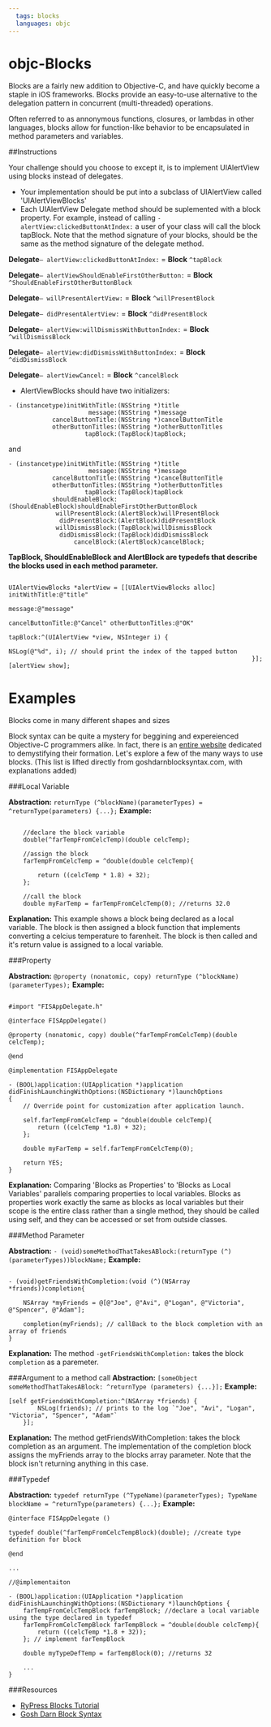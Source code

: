 ```yaml
---
  tags: blocks
  languages: objc
---
```


objc-Blocks
==============

Blocks are a fairly new addition to Objective-C, and have quickly become a staple in iOS frameworks.  Blocks provide an easy-to-use alternative to the delegation pattern in concurrent (multi-threaded) operations.

Often referred to as annonymous functions, closures, or lambdas in other languages, blocks allow for function-like behavior to be encapsulated in method parameters and variables.  

##Instructions

Your challenge should you choose to except it, is to implement UIAlertView using blocks instead of delegates.  

- Your implementation should be put into a subclass of UIAlertView called 'UIAlertViewBlocks'
- Each UIAlertView Delegate method should be suplemented with a block property.  For example, instead of calling `-alertView:clickedButtonAtIndex:` a user of your class will call the block tapBlock. Note that the method signature of your blocks, should be the same as the method signature of the delegate method.

**Delegate**`– alertView:clickedButtonAtIndex:` = **Block** `^tapBlock`

**Delegate**`– alertViewShouldEnableFirstOtherButton:` = **Block** `^ShouldEnableFirstOtherButtonBlock`

**Delegate**`– willPresentAlertView:` = **Block** `^willPresentBlock`

**Delegate**`– didPresentAlertView:` = **Block** `^didPresentBlock`

**Delegate**`– alertView:willDismissWithButtonIndex:` = **Block** `^willDismissBlock`

**Delegate**`– alertView:didDismissWithButtonIndex:` = **Block** `^didDismissBlock`

**Delegate**`– alertViewCancel:` = **Block** `^cancelBlock`

- AlertViewBlocks should have two initializers:

```objc
- (instancetype)initWithTitle:(NSString *)title
                      message:(NSString *)message
            cancelButtonTitle:(NSString *)cancelButtonTitle
            otherButtonTitles:(NSString *)otherButtonTitles
                     tapBlock:(TapBlock)tapBlock;
```
and
```objc
- (instancetype)initWithTitle:(NSString *)title
                      message:(NSString *)message
            cancelButtonTitle:(NSString *)cancelButtonTitle
            otherButtonTitles:(NSString *)otherButtonTitles
                     tapBlock:(TapBlock)tapBlock
            shouldEnableBlock:(ShouldEnableBlock)shouldEnableFirstOtherButtonBlock
             willPresentBlock:(AlertBlock)willPresentBlock
              didPresentBlock:(AlertBlock)didPresentBlock
             willDismissBlock:(TapBlock)willDismissBlock
              didDismissBlock:(TapBlock)didDismissBlock
                  cancelBlock:(AlertBlock)cancelBlock;
```

**TapBlock, ShouldEnableBlock and AlertBlock are typedefs that describe the blocks used in each method parameter.**

```objc

UIAlertViewBlocks *alertView = [[UIAlertViewBlocks alloc] initWithTitle:@"title"
                                                                    message:@"message"
                                                          cancelButtonTitle:@"Cancel" otherButtonTitles:@"OK"
                                                                   tapBlock:^(UIAlertView *view, NSInteger i) {
                                                                       NSLog(@"%d", i); // should print the index of the tapped button
                                                                   }];
[alertView show];

```

Examples
============

Blocks come in many different shapes and sizes

Block syntax can be quite a mystery for beggining and expereienced Objective-C programmers alike.  In fact, there is an [entire website](http://goshdarnblocksyntax.com) dedicated to demystifying their formation.  Let's explore a few of the many ways to use blocks. (This list is lifted directly from goshdarnblocksyntax.com, with explanations added)


###Local Variable

**Abstraction:** `returnType (^blockName)(parameterTypes) = ^returnType(parameters) {...};`
**Example:**
```objc

    //declare the block variable
    double(^farTempFromCelcTemp)(double celcTemp);

    //assign the block
    farTempFromCelcTemp = ^double(double celcTemp){

        return ((celcTemp * 1.8) + 32);
    };

    //call the block
    double myFarTemp = farTempFromCelcTemp(0); //returns 32.0
```

**Explanation:** This example shows a block being declared as a local variable. The block is then assigned a block function that implements converting a celcius temperature to farenheit. The block is then called and it's return value is assigned to a local variable.

###Property

**Abstraction:** `@property (nonatomic, copy) returnType (^blockName)(parameterTypes);`
**Example:**

```objc

#import "FISAppDelegate.h"

@interface FISAppDelegate()

@property (nonatomic, copy) double(^farTempFromCelcTemp)(double celcTemp);

@end

@implementation FISAppDelegate

- (BOOL)application:(UIApplication *)application didFinishLaunchingWithOptions:(NSDictionary *)launchOptions
{
    // Override point for customization after application launch.

    self.farTempFromCelcTemp = ^double(double celcTemp){
        return ((celcTemp *1.8) + 32);
    };

    double myFarTemp = self.farTempFromCelcTemp(0);

    return YES;
}

```

**Explanation:** Comparing 'Blocks as Properties' to 'Blocks as Local Variables' parallels comparing properties to local variables.  Blocks as properties work exactly the same as blocks as local variables but their scope is the entire class rather than a single method, they should be called using self, and they can be accessed or set from outside classes.

###Method Parameter

**Abstraction:** `- (void)someMethodThatTakesABlock:(returnType (^)(parameterTypes))blockName;`
**Example:**

```objc

- (void)getFriendsWithCompletion:(void (^)(NSArray *friends))completion{

	NSArray *myFriends = @[@"Joe", @"Avi", @"Logan", @"Victoria", @"Spencer", @"Adam"];

	completion(myFriends); // callBack to the block completion with an array of friends
}

```
**Explanation:** The method `-getFriendsWithCompletion:` takes the block `completion` as a paremeter.  

###Argument to a method call
**Abstraction:** `[someObject someMethodThatTakesABlock: ^returnType (parameters) {...}];`
**Example:**
```objc
[self getFriendsWithCompletion:^(NSArray *friends) {
        NSLog(friends); // prints to the log `"Joe", "Avi", "Logan", "Victoria", "Spencer", "Adam"`
    }];
```
**Explanation:**
The method getFriendsWithCompletion: takes the block completion as an argument.  The implementation of the completion block assigns the myFriends array to the blocks array parameter.  Note that the block isn't returning anything in this case.  


###Typedef

**Abstraction:** `typedef returnType (^TypeName)(parameterTypes);
TypeName blockName = ^returnType(parameters) {...};`
**Example:**

```objc
@interface FISAppDelegate ()

typedef double(^farTempFromCelcTempBlock)(double); //create type definition for block

@end

...

//@implementaiton

- (BOOL)application:(UIApplication *)application didFinishLaunchingWithOptions:(NSDictionary *)launchOptions {
    farTempFromCelcTempBlock farTempBlock; //declare a local variable using the type declared in typedef
    farTempFromCelcTempBlock farTempBlock = ^double(double celcTemp){
        return ((celcTemp *1.8 + 32));
    }; // implement farTempBlock

    double myTypeDefTemp = farTempBlock(0); //returns 32

    ...
}
```

###Resources

- [RyPress Blocks Tutorial](http://rypress.com/tutorials/objective-c/blocks.html)
- [Gosh Darn Block Syntax](http://goshdarnblocksyntax.com)
